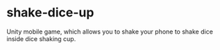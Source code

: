 # shake-dice-up
Unity mobile game, which allows you to shake your phone to shake dice inside dice shaking cup.
